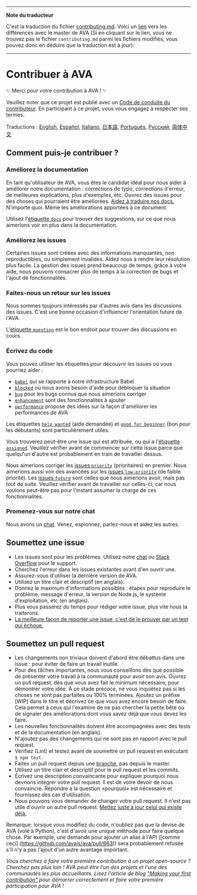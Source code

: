 ___
**Note du traducteur**

C'est la traduction du fichier [contributing.md](https://github.com/avajs/ava/blob/master/contributing.md). Voici un [lien](https://github.com/avajs/ava/compare/16b7e538d2061dbab363087be4babd42e4549aec...master#diff-cc4aac3e9be04e0413c9520f223b493c) vers les différences avec le master de AVA (Si en cliquant sur le lien, vous ne trouvez pas le fichier `contributing.md` parmi les fichiers modifiés, vous pouvez donc en déduire que la traduction est à jour).
___
# Contribuer à AVA

✨ Merci pour votre contribution à AVA ! ✨

Veuillez noter que ce projet est publié avec un [Code de conduite du contributeur](code-of-conduct.md). En participant à ce projet, vous vous engagez à respecter ses termes.

Traductions : [English](https://github.com/avajs/ava/blob/master/contributing.md), [Español](https://github.com/avajs/ava-docs/blob/master/es_ES/contributing.md), [Italiano](https://github.com/avajs/ava-docs/blob/master/it_IT/contributing.md), [日本語](https://github.com/avajs/ava-docs/blob/master/ja_JP/contributing.md), [Português](https://github.com/avajs/ava-docs/blob/master/pt_BR/contributing.md), [Русский](https://github.com/avajs/ava-docs/blob/master/ru_RU/contributing.md), [简体中文](https://github.com/avajs/ava-docs/blob/master/zh_CN/contributing.md)

## Comment puis-je contribuer ?

### Améliorez la documentation

En tant qu'utilisateur de AVA, vous êtes le candidat idéal pour nous aider à améliorer notre documentation : corrections de typo, corrections d'erreur, de meilleures explications, plus d'exemples, etc. Ouvrez des issues pour des choses qui pourraient être améliorées. [Aidez à traduire nos docs.](https://github.com/avajs/ava-docs) N'importe quoi. Même les améliorations apportées à ce document.

Utilisez l'[étiquette `docs`](https://github.com/avajs/ava/labels/docs) pour trouver des suggestions, sur ce que nous aimerions voir en plus dans la documentation.

### Améliorez les issues

Certaines issues sont créées avec des informations manquantes, non reproductibles, ou simplement invalides. Aidez nous à rendre leur résolution plus facile. La gestion des issues prend beaucoup de temps, grâce à votre aide, nous pouvons consacrer plus de temps à la correction de bugs et l'ajout de fonctionnalités.

### Faites-nous un retour sur les issues

Nous sommes toujours intéressés par d'autres avis dans les discussions des issues. C'est une bonne occasion d'influencer l'orientation future de l'AVA.

L'[étiquette `question`](https://github.com/avajs/ava/labels/question) est le bon endroit pour trouver des discussions en cours.

### Écrivez du code

Vous pouvez utiliser les étiquettes pour découvrir les issues où vous pourriez aider :

* [`babel`](https://github.com/avajs/ava/labels/babel) qui se rapporte à notre infrastructure Babel
* [`blocked`](https://github.com/avajs/ava/labels/blocked) où nous avons besoin d'aide pour débloquer la situation
* [`bug`](https://github.com/avajs/ava/labels/bug) pour les bugs connus que nous aimerions corriger
* [`enhancement`](https://github.com/avajs/ava/labels/enhancement) sont des fonctionnalités à ajouter
* [`performance`](https://github.com/avajs/ava/labels/performance) propose des idées sur la façon d'améliorer les performances de AVA

Les étiquettes [`help wanted`](https://github.com/avajs/ava/labels/help%20wanted) (aide demandée) et [`good for beginner`](https://github.com/avajs/ava/labels/good%20for%20beginner) (bon pour les débutants) sont particulièrement utiles.

Vous trouverez peut-être une issue qui est attribuée, ou qui a l'[étiquette `assigned`](https://github.com/avajs/ava/labels/assigned). Veuillez vérifier avant de commencer sur cette issue parce que quelqu'un d'autre est probablement en train de travailler dessus.

Nous aimerions corriger les [issues `priority`](https://github.com/avajs/ava/labels/priority) (prioritaires) en premier. Nous aimerions aussi voir des avancées sur les [issues `low-priority`](https://github.com/avajs/ava/labels/low%20priority) (de faible priorité). Les [issues `future`](https://github.com/avajs/ava/labels/future) sont celles que nous aimerions avoir, mais pas tout de suite. Veuillez vérifier avant de travailler sur celles-ci, car nous voulons peut-être pas pour l'instant assumer la charge de ces fonctionnalités.

### Promenez-vous sur notre chat

Nous avons un [chat](https://gitter.im/avajs/ava). Venez, espionnez, parlez-nous et aidez les autres.

## Soumettez une issue

- Les issues sont pour les problèmes. Utilisez notre [chat](https://gitter.im/avajs/ava) ou [Stack Overflow](https://stackoverflow.com/questions/tagged/ava) pour le support.
- Cherchez l'erreur dans les issues existantes avant d'en ouvrir une.
- Assurez-vous d'utiliser la dernière version de AVA.
- Utilisez un titre clair et descriptif (en anglais).
- Donnez le maximum d'informations possibles : étapes pour reproduire le problème, message d'erreur, la version de Node.js, le système d'exploitation, etc (en anglais).
- Plus vous passerez du temps pour rédiger votre issue, plus vite nous la traiterons.
- [La meilleure façon de reporter une issue, c'est de le prouver par un test qui échoue.](https://twitter.com/sindresorhus/status/579306280495357953)

## Soumettez un pull request

- Les changements non triviaux doivent d'abord être débattus dans une issue : pour éviter de faire un travail inutile.
- Pour des tâches importantes, nous vous conseillons dès que possible de présenter votre travail à la communauté pour avoir son avis. Ouvrez un pull request, dès que vous avez fait le minimum nécessaire, pour démontrer votre idée. À ce stade précoce, ne vous inquiétez pas si les choses ne sont pas parfaites ou 100% terminées. Ajoutez un préfixe [WIP] dans le titre et décrivez ce que vous avez encore besoin de faire. Cela permet à ceux qui l'examine de ne pas chercher la petite bête ou de signaler des améliorations dont vous savez déjà que vous devez les faire.
- Les nouvelles fonctionnalités doivent être accompagnées avec des tests et de la documentation (en anglais).
- N'ajoutez pas des changements qui ne sont pas en rapport avec le pull request.
- Vérifiez (Lint) et testez avant de soumettre un pull request en exécutant `$ npm test`.
- Faites un pull request depuis une [branche](https://github.com/dchelimsky/rspec/wiki/Topic-Branches), pas depuis le master.
- Utilisez un titre clair et descriptif pour le pull request et les commits.
- Écrivez une description convaincante pour expliquer pourquoi nous devrions intégrer votre pull request. Il est de votre devoir de nous convaincre. Répondre à la question «pourquoi» est nécessaire et fournissez des cas d'utilisation.
- Nous pouvons vous demander de changer votre pull request. Il n'est pas utile d'ouvrir un autre pull request. [Mettez juste à jour celui qui existe déjà.](https://github.com/RichardLitt/docs/blob/master/amending-a-commit-guide.md)

Remarque: lorsque vous modifiez du code, n'oubliez pas que la devise de AVA (volé à Python), c'est d'avoir une unique méthode pour faire quelque chose. Par exemple, une demande pour ajouter un alias à l'API ([comme ceci] (https://github.com/avajs/ava/pull/663)) sera probablement refusée s'il n'y a pas l'ajout d'un autre avantage important.

*Vous cherchez à faire votre première contribution à un projet open-source ? Cherchez pas plus loin ! AVA peut être l'un des projets et l'une des communautés les plus accueillants. Lisez l'article de blog ["Making your first contribution"](https://medium.com/@vadimdemedes/making-your-first-contribution-de6576ddb190) pour démarrer correctement et faire votre première participation pour AVA !*

